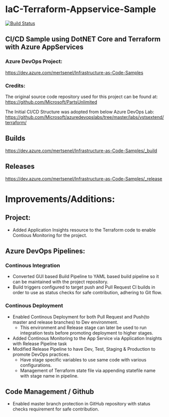 # IaC-Terraform-Appservice-Sample

[![Build Status](https://dev.azure.com/mertsenel/Infrastructure-as-Code-Samples/_apis/build/status/MertSenel.iac-terraform-appservice-sample?branchName=master)](https://dev.azure.com/mertsenel/Infrastructure-as-Code-Samples/_build/latest?definitionId=2&branchName=master)

## CI/CD Sample using DotNET Core and Terraform with Azure AppServices

### Azure DevOps Project: 
https://dev.azure.com/mertsenel/Infrastructure-as-Code-Samples

### Credits:

The original source code repository used for this project can be found at: https://github.com/Microsoft/PartsUnlimited

The Initial CI/CD Structure was adopted from below Azure DevOps Lab: https://github.com/Microsoft/azuredevopslabs/tree/master/labs/vstsextend/terraform/
## Builds
https://dev.azure.com/mertsenel/Infrastructure-as-Code-Samples/_build
## Releases
https://dev.azure.com/mertsenel/Infrastructure-as-Code-Samples/_release

# Improvements/Additions:

## Project:
- Added Application Insights resource to the Terraform code to enable Contious Monitoring for the project. 

## Azure DevOps Pipelines:
### Continous Integration
- Converted GUI based Build Pipeline to YAML based build pipeline so it can be maintained with the project repository.
- Build triggers configured to target push and Pull Request CI builds in order to use as status checks for safe contribution, adhering to Git flow. 
### Continous Deployment
- Enabled Continous Deployment for both Pull Request and Push(to master and release branches) to Dev environment. 
  - This environment and Release stage can later be used to run integration tests before promoting deployment to higher stages.  
- Added Continous Monitoring to the App Service via Application Insights with Release Pipeline task
- Modified Release Pipeline to have Dev, Test, Staging & Production to promote DevOps practices. 
  - Have stage specific variables to use same code with various configurations.
  - Management of Terraform state file via appending statefile name with stage name in pipeline.

## Code Management / Github
- Enabled master branch protection in GitHub repository with status checks requirement for safe contribution. 

